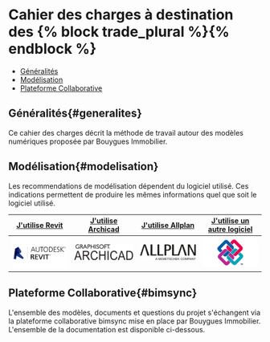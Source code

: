 # Cahier des charges à destination des {% block trade_plural %}{% endblock %}

* [Généralités](#generalites)
* [Modélisation](#modelisation)
* [Plateforme Collaborative](#bimsync)

## Généralités{#generalites}

Ce cahier des charges décrit la méthode de travail autour des modèles numériques proposée par Bouygues Immobilier.

## Modélisation{#modelisation}

Les recommendations de modélisation dépendent du logiciel utilisé. Ces indications permettent de produire les mêmes informations quel que soit le logiciel utilisé.

| [**J'utilise Revit**](#revit) | [**J'utilise Archicad**](#archicad) |[**J'utilise Allplan**](#allplan)| [**J'utilise un autre logiciel**](#ifc) |
| :---: | :---: | :---: | :---: |
| [![Revit](/02_Modelisation/00_communs/images/Revit.png)](#revit) | [![Archicad](/02_Modelisation/00_communs/images/archiCAD.png)](#archicad) |[![AllPlan](/02_Modelisation/02_architecte/images/Unternehmenslogo_Allplan.png)](#allplan)| [![IFC](/02_Modelisation/00_communs/images/ifc.jpg)](#ifc) |

## Plateforme Collaborative{#bimsync}

L'ensemble des modèles, documents et questions du projet s'échangent via la plateforme collaborative bimsync mise en place par Bouygues Immobilier. L'ensemble de la documentation est disponible ci-dessous.